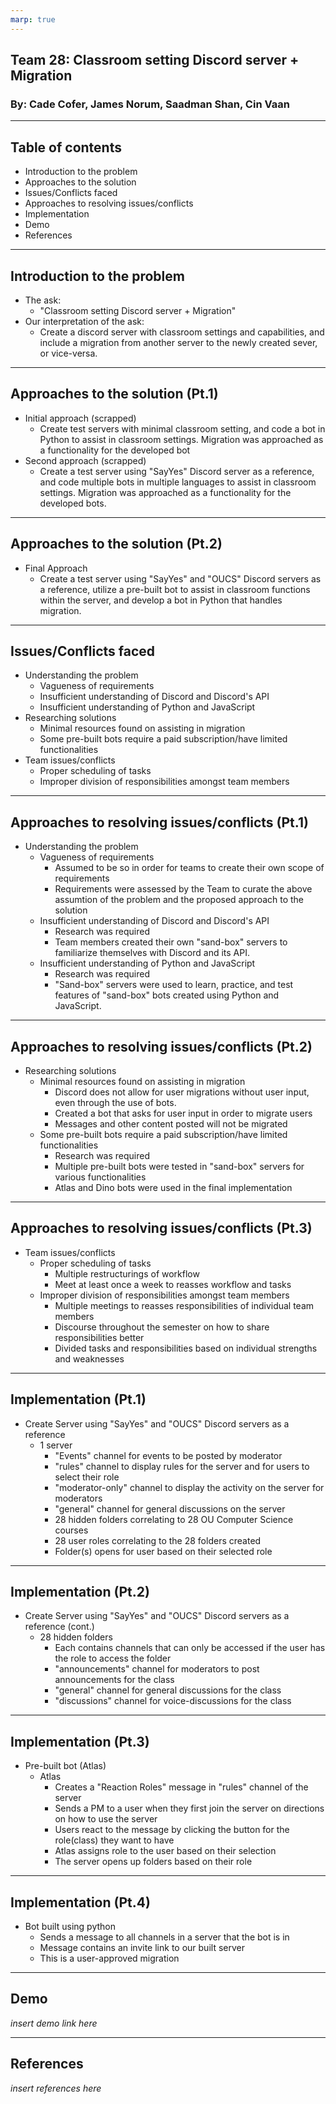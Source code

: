 ```yaml
---
marp: true
---
```

## Team 28: Classroom setting Discord server + Migration
### By: Cade Cofer, James Norum, Saadman Shan, Cin Vaan
---
## Table of contents
- Introduction to the problem
- Approaches to the solution
- Issues/Conflicts faced
- Approaches to resolving issues/conflicts
- Implementation
- Demo
- References
---
## Introduction to the problem
- The ask:
    - "Classroom setting Discord server + Migration"
- Our interpretation of the ask: 
    - Create a discord server with classroom settings and capabilities, and include a migration from another server to the newly created sever, or vice-versa.
---
## Approaches to the solution (Pt.1)
- Initial approach (scrapped)
    - Create test servers with minimal classroom setting, and code a bot in Python to assist in classroom settings. Migration was approached as a functionality for the developed bot
- Second approach (scrapped)
    - Create a test server using "SayYes" Discord server as a reference, and code multiple bots in multiple languages to assist in classroom settings. Migration was approached as a functionality for the developed bots.
---
## Approaches to the solution (Pt.2)
- Final Approach
    - Create a test server using "SayYes" and "OUCS" Discord servers as a reference, utilize a pre-built bot to assist in classroom functions within the server, and develop a bot in Python that handles migration.
---
## Issues/Conflicts faced
- Understanding the problem
    - Vagueness of requirements
    - Insufficient understanding of Discord and Discord's API
    - Insufficient understanding of Python and JavaScript
- Researching solutions
    - Minimal resources found on assisting in migration
    - Some pre-built bots require a paid subscription/have limited functionalities
- Team issues/conflicts
    - Proper scheduling of tasks
    - Improper division of responsibilities amongst team members
---
## Approaches to resolving issues/conflicts (Pt.1)
- Understanding the problem
    - Vagueness of requirements
        - Assumed to be so in order for teams to create their own scope of requirements
        - Requirements were assessed by the Team to curate the above assumtion of the problem and the proposed approach to the solution
    - Insufficient understanding of Discord and Discord's API
        - Research was required
        - Team members created their own "sand-box" servers to familiarize themselves with Discord and its API.
    - Insufficient understanding of Python and JavaScript
        - Research was required
        - "Sand-box" servers were used to learn, practice, and test features of "sand-box" bots created using Python and JavaScript.
---
## Approaches to resolving issues/conflicts (Pt.2)
- Researching solutions
    - Minimal resources found on assisting in migration
        - Discord does not allow for user migrations without user input, even through the use of bots.
        - Created a bot that asks for user input in order to migrate users
        - Messages and other content posted will not be migrated
    - Some pre-built bots require a paid subscription/have limited functionalities
        - Research was required
        - Multiple pre-built bots were tested in "sand-box" servers for various functionalities
        - Atlas and Dino bots were used in the final implementation
---
## Approaches to resolving issues/conflicts (Pt.3)
- Team issues/conflicts
    - Proper scheduling of tasks
        - Multiple restructurings of workflow
        - Meet at least once a week to reasses workflow and tasks
    - Improper division of responsibilities amongst team members
        - Multiple meetings to reasses responsibilities of individual team members
        - Discourse throughout the semester on how to share responsibilities better
        - Divided tasks and responsibilities based on individual strengths and weaknesses
---
## Implementation (Pt.1)
- Create Server using "SayYes" and "OUCS" Discord servers as a reference
    - 1 server
        - "Events" channel for events to be posted by moderator
        - "rules" channel to display rules for the server and for users to select their role
        - "moderator-only" channel to display the activity on the server for moderators
        - "general" channel for general discussions on the server
        - 28 hidden folders correlating to 28 OU Computer Science courses
        - 28 user roles correlating to the 28 folders created
        - Folder(s) opens for user based on their selected role
---
## Implementation (Pt.2)
- Create Server using "SayYes" and "OUCS" Discord servers as a reference (cont.)
    - 28 hidden folders
        - Each contains channels that can only be accessed if the user has the role to access the folder
        - "announcements" channel for moderators to post announcements for the class
        - "general" channel for general discussions for the class
        - "discussions" channel for voice-discussions for the class
---
## Implementation (Pt.3)
- Pre-built bot (Atlas)
    - Atlas
        - Creates a "Reaction Roles" message in "rules" channel of the server
        - Sends a PM to a user when they first join the server on directions on how to use the server
        - Users react to the message by clicking the button for the role(class) they want to have
        - Atlas assigns role to the user based on their selection
        - The server opens up folders based on their role
---
## Implementation (Pt.4)
- Bot built using python
    - Sends a message to all channels in a server that the bot is in
    - Message contains an invite link to our built server
    - This is a user-approved migration
---
## Demo
*insert demo link here*

---
## References
*insert references here*
